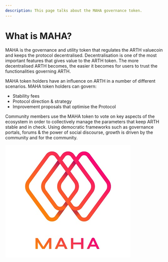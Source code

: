 ```yaml
---
description: This page talks about the MAHA governance token.
---
```


# What is MAHA?

MAHA is the governance and utility token that regulates the ARTH valuecoin and keeps the protocol decentralised. Decentralisation is one of the most important features that gives value to the ARTH token. The more decentralised ARTH becomes, the easier it becomes for users to trust the functionalities governing ARTH.

MAHA token holders have an influence on ARTH in a number of different scenarios. MAHA token holders can govern:

* Stability fees
* Protocol direction & strategy
* Improvement proposals that optimise the Protocol

Community members use the MAHA token to vote on key aspects of the ecosystem in order to collectively manage the parameters that keep ARTH stable and in check. Using democratic frameworks such as governance portals, forums & the power of social discourse, growth is driven by the community and for the community.

![MAHA, means supreme, magnanimous, and being greater than itself](../.gitbook/assets/mahadao-asset-09%20%281%29.jpg)

